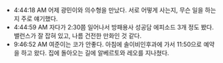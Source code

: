 
- 4:44:18 AM 어제 광민이와 의수형을 만났다. 서로 어떻게 사는지, 무슨 일을 하는지 주로 얘기했다.
- 4:44:59 AM 자다가 2:30쯤 일어나서 방패용사 성공담 에피소드 3개 정도 봤다. 밸런스가 잘 잡혀 있고, 나름 건전한 만화인 것 같다.
- 9:46:52 AM 여준이는 코가 안좋다. 아침에 솔이비인후과에 가서 11:50으로 예약을 하고 왔다. 집에 돌아오는 길에 알베르토와 레오를 지나쳤다.